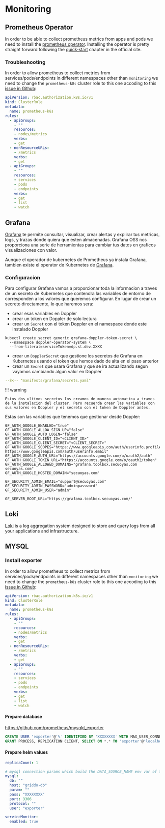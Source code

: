 # Monitoring

## Prometheus Operator

In order to be able to collect prometheus metrics from apps and pods we need to install the [prometheus operator](https://prometheus-operator.dev/). Installing the operator is pretty straight forward following the [quick-start](https://prometheus-operator.dev/docs/prologue/quick-start/) chapter in the official site.

### Troubleshooting

In order to allow prometheus to collect metrics from services/pods/endpoints in different namespaces
other than `monitoring` we need to change the `prometheus-k8s` cluster role to this one accoding to
this [issue in Github](https://github.com/prometheus-operator/kube-prometheus/issues/483):

```yaml
apiVersion: rbac.authorization.k8s.io/v1
kind: ClusterRole
metadata:
  name: prometheus-k8s
rules:
  - apiGroups:
    - ""
    resources:
    - nodes/metrics
    verbs:
    - get
  - nonResourceURLs:
    - /metrics
    verbs:
    - get
  - apiGroups:
    - ""
    resources:
    - services
    - pods
    - endpoints
    verbs:
    - get
    - list
    - watch
```

## Grafana

[Grafana](https://grafana.com/docs/grafana/latest/) te permite consultar, visualizar, crear alertas y explirar tus metricas, logs, y trazas donde quiera que esten almacenadas. Grafana OSS nos proporciona una serie de herramientas para cambiar tus datos en graficos visualizaciones con valor.

Aunque el operador de kubernetes de Prometheus ya instala Grafana, tambien existe el operator de Kubernetes de [Grafana](https://grafana-operator.github.io/grafana-operator/docs/installation/helm/).

### Configuracion

Para configurar Grafana vamos a proporcionar toda la informacion a traves de un secreto de Kubernetes que contendra las variables de entorno de corresponden a los valores que queremos configurar. En lugar de crear un secreto directamente, lo que haremos sera:

- crear esas variables en Doppler
- crear un token en Doppler de solo lectura
- crear un `Secret` con el token Doppler en el namespace donde este instalado Doppler

```
kubectl create secret generic grafana-doppler-token-secret \
  --namespace doppler-operator-system \
  --from-literal=serviceToken=dp.st.dev.XXXX
```

- crear un `DopplerSecret` que gestione los secretos de Grafana en Kubernetes usando el token que hemos dado de alta en el paso anterior
- crear un `Secret` que usara Grafana y que se ira actualizando segun vayamos cambiando algun valor en Doppler

```yaml
--8<-- "manifests/grafana/secrets.yaml"
```

!!! warning

    Estos dos ultimos secretos los creamos de manera automatica a traves de la instalacion del cluster. Pero recuerda crear las variables con sus valores en Doppler y el secreto con el token de Doppler antes.

Estas son las variables que tenemos que gestionar desde Doppler:

```env
GF_AUTH_GOOGLE_ENABLED="true"
GF_AUTH_GOOGLE_ALLOW_SIGN_UP="false"
GF_AUTH_GOOGLE_AUTO_LOGIN="false"
GF_AUTH_GOOGLE_CLIENT_ID="<CLIENT_ID>"
GF_AUTH_GOOGLE_CLIENT_SECRET="<CLIENT_SECRET>"
GF_AUTH_GOOGLE_SCOPES="https://www.googleapis.com/auth/userinfo.profile https://www.googleapis.com/auth/userinfo.email"
GF_AUTH_GOOGLE_AUTH_URL="https://accounts.google.com/o/oauth2/auth"
GF_AUTH_GOOGLE_TOKEN_URL="https://accounts.google.com/o/oauth2/token"
GF_AUTH_GOOGLE_ALLOWED_DOMAINS="grafana.toolbox.secuoyas.com secuoyas.com"
GF_AUTH_GOOGLE_HOSTED_DOMAIN="secuoyas.com"

GF_SECURITY_ADMIN_EMAIL="support@secuoyas.com"
GF_SECURITY_ADMIN_PASSWORD="adminpassword"
GF_SECURITY_ADMIN_USER="admin"

GF_SERVER_ROOT_URL="https://grafana.toolbox.secuoyas.com/"
```

## Loki

[Loki](https://grafana.com/oss/loki/) is a log aggregation system designed to store and query logs from all your applications and infrastructure.

## MYSQL

### Install exporter

In order to allow prometheus to collect metrics from services/pods/endpoints in different namespaces
other than `monitoring` we need to change the `prometheus-k8s` cluster role to this one accoding to
this [issue in Github](https://github.com/prometheus-operator/kube-prometheus/issues/483):

```yaml
apiVersion: rbac.authorization.k8s.io/v1
kind: ClusterRole
metadata:
  name: prometheus-k8s
rules:
  - apiGroups:
    - ""
    resources:
    - nodes/metrics
    verbs:
    - get
  - nonResourceURLs:
    - /metrics
    verbs:
    - get
  - apiGroups:
    - ""
    resources:
    - services
    - pods
    - endpoints
    verbs:
    - get
    - list
    - watch
```

#### Prepare database

https://github.com/prometheus/mysqld_exporter

```sql
CREATE USER 'exporter'@'%' IDENTIFIED BY 'XXXXXXXX' WITH MAX_USER_CONNECTIONS 3;
GRANT PROCESS, REPLICATION CLIENT, SELECT ON *.* TO 'exporter'@'localhost';
```

#### Prepare helm values

```yaml
replicaCount: 1

# mysql connection params which build the DATA_SOURCE_NAME env var of the docker container
mysql:
  db: ""
  host: "griddo-db"
  param: ""
  pass: "XXXXXXXX"
  port: 3306
  protocol: ""
  user: "exporter"

serviceMonitor:
  enabled: true
```
